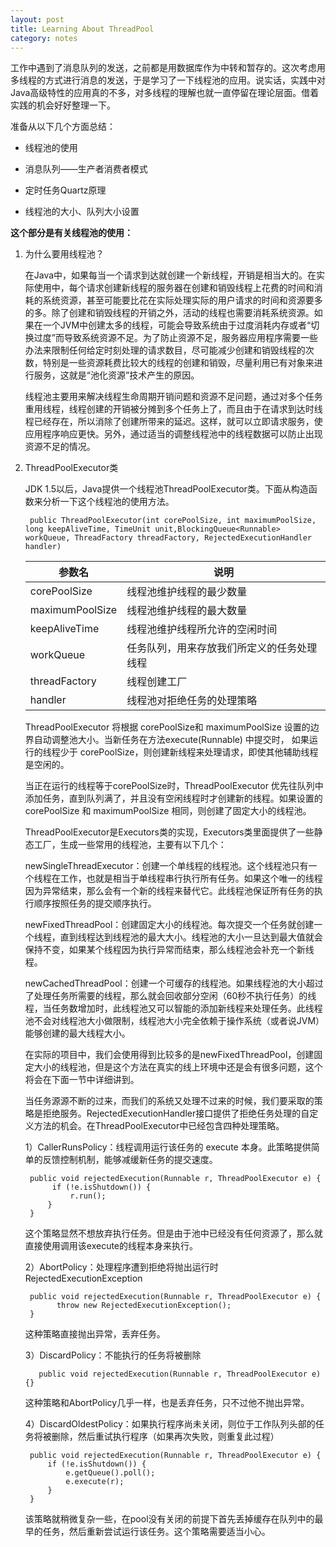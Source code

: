 ```yaml
---
layout: post
title: Learning About ThreadPool
category: notes
---
```


工作中遇到了消息队列的发送，之前都是用数据库作为中转和暂存的。这次考虑用多线程的方式进行消息的发送，于是学习了一下线程池的应用。说实话，实践中对Java高级特性的应用真的不多，对多线程的理解也就一直停留在理论层面。借着实践的机会好好整理一下。

准备从以下几个方面总结：

* 线程池的使用

* 消息队列——生产者消费者模式

* 定时任务Quartz原理

* 线程池的大小、队列大小设置

**这个部分是有关线程池的使用：**

1.  为什么要用线程池？

    在Java中，如果每当一个请求到达就创建一个新线程，开销是相当大的。在实际使用中，每个请求创建新线程的服务器在创建和销毁线程上花费的时间和消耗的系统资源，甚至可能要比花在实际处理实际的用户请求的时间和资源要多的多。除了创建和销毁线程的开销之外，活动的线程也需要消耗系统资源。如果在一个JVM中创建太多的线程，可能会导致系统由于过度消耗内存或者“切换过度”而导致系统资源不足。为了防止资源不足，服务器应用程序需要一些办法来限制任何给定时刻处理的请求数目，尽可能减少创建和销毁线程的次数，特别是一些资源耗费比较大的线程的创建和销毁，尽量利用已有对象来进行服务，这就是“池化资源”技术产生的原因。

    线程池主要用来解决线程生命周期开销问题和资源不足问题，通过对多个任务重用线程，线程创建的开销被分摊到多个任务上了，而且由于在请求到达时线程已经存在，所以消除了创建所带来的延迟。这样，就可以立即请求服务，使应用程序响应更快。另外，通过适当的调整线程池中的线程数据可以防止出现资源不足的情况。



2. ThreadPoolExecutor类

	JDK 1.5以后，Java提供一个线程池ThreadPoolExecutor类。下面从构造函数来分析一下这个线程池的使用方法。

		public ThreadPoolExecutor(int corePoolSize, int maximumPoolSize, long keepAliveTime, TimeUnit unit,BlockingQueue<Runnable> workQueue, ThreadFactory threadFactory, RejectedExecutionHandler handler)

	参数名|说明|
	------|----|
	corePoolSize|线程池维护线程的最少数量|
	maximumPoolSize|线程池维护线程的最大数量|
	keepAliveTime|线程池维护线程所允许的空闲时间|
	workQueue|任务队列，用来存放我们所定义的任务处理线程|
	threadFactory|线程创建工厂|
	handler|线程池对拒绝任务的处理策略|

    ThreadPoolExecutor 将根据 corePoolSize和 maximumPoolSize 设置的边界自动调整池大小。当新任务在方法execute(Runnable) 中提交时， 如果运行的线程少于 corePoolSize，则创建新线程来处理请求，即使其他辅助线程是空闲的。

    当正在运行的线程等于corePoolSize时，ThreadPoolExecutor 优先往队列中添加任务，直到队列满了，并且没有空闲线程时才创建新的线程。如果设置的corePoolSize 和 maximumPoolSize 相同，则创建了固定大小的线程池。

    ThreadPoolExecutor是Executors类的实现，Executors类里面提供了一些静态工厂，生成一些常用的线程池，主要有以下几个：

    newSingleThreadExecutor：创建一个单线程的线程池。这个线程池只有一个线程在工作，也就是相当于单线程串行执行所有任务。如果这个唯一的线程因为异常结束，那么会有一个新的线程来替代它。此线程池保证所有任务的执行顺序按照任务的提交顺序执行。  

     newFixedThreadPool：创建固定大小的线程池。每次提交一个任务就创建一个线程，直到线程达到线程池的最大大小。线程池的大小一旦达到最大值就会保持不变，如果某个线程因为执行异常而结束，那么线程池会补充一个新线程。

     newCachedThreadPool：创建一个可缓存的线程池。如果线程池的大小超过了处理任务所需要的线程，那么就会回收部分空闲（60秒不执行任务）的线程，当任务数增加时，此线程池又可以智能的添加新线程来处理任务。此线程池不会对线程池大小做限制，线程池大小完全依赖于操作系统（或者说JVM）能够创建的最大线程大小。

    在实际的项目中，我们会使用得到比较多的是newFixedThreadPool，创建固定大小的线程池，但是这个方法在真实的线上环境中还是会有很多问题，这个将会在下面一节中详细讲到。

     当任务源源不断的过来，而我们的系统又处理不过来的时候，我们要采取的策略是拒绝服务。RejectedExecutionHandler接口提供了拒绝任务处理的自定义方法的机会。在ThreadPoolExecutor中已经包含四种处理策略。

      1）CallerRunsPolicy：线程调用运行该任务的 execute 本身。此策略提供简单的反馈控制机制，能够减缓新任务的提交速度。

        public void rejectedExecution(Runnable r, ThreadPoolExecutor e) {
             if (!e.isShutdown()) {
                 r.run();
            }
        }

	这个策略显然不想放弃执行任务。但是由于池中已经没有任何资源了，那么就直接使用调用该execute的线程本身来执行。

     2）AbortPolicy：处理程序遭到拒绝将抛出运行时 RejectedExecutionException

        public void rejectedExecution(Runnable r, ThreadPoolExecutor e) {
              throw new RejectedExecutionException();
        }

	这种策略直接抛出异常，丢弃任务。

      3）DiscardPolicy：不能执行的任务将被删除

          public void rejectedExecution(Runnable r, ThreadPoolExecutor e) {}

    这种策略和AbortPolicy几乎一样，也是丢弃任务，只不过他不抛出异常。

     4）DiscardOldestPolicy：如果执行程序尚未关闭，则位于工作队列头部的任务将被删除，然后重试执行程序（如果再次失败，则重复此过程）

        public void rejectedExecution(Runnable r, ThreadPoolExecutor e) {
            if (!e.isShutdown()) {
                e.getQueue().poll();
                e.execute(r);
            }
        }

      该策略就稍微复杂一些，在pool没有关闭的前提下首先丢掉缓存在队列中的最早的任务，然后重新尝试运行该任务。这个策略需要适当小心。